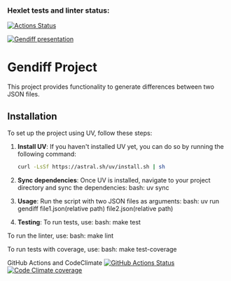 ### Hexlet tests and linter status:
[![Actions Status](https://github.com/skaym00t/python-project-50/actions/workflows/hexlet-check.yml/badge.svg)](https://github.com/skaym00t/python-project-50/actions)

[![Gendiff presentation](https://asciinema.org/a/4wzy3byzqqrNF7BSIU32xHPka.svg)](https://asciinema.org/a/4wzy3byzqqrNF7BSIU32xHPka)

# Gendiff Project

This project provides functionality to generate differences between two JSON files.

## Installation

To set up the project using UV, follow these steps:

1. **Install UV**:
   If you haven't installed UV yet, you can do so by running the following command:
   ```bash
   curl -LsSf https://astral.sh/uv/install.sh | sh

2. **Sync dependencies**:
Once UV is installed, navigate to your project directory and sync the dependencies:
bash:
    uv sync

3. **Usage**:
Run the script with two JSON files as arguments:
bash:
    uv run gendiff file1.json(relative path) file2.json(relative path)

4. **Testing**:
To run tests, use:
bash:
    make test

To run the linter, use:
bash:
    make lint

To run tests with coverage, use:
bash:
    make test-coverage

GitHub Actions and CodeClimate
[![GitHub Actions Status](https://github.com/skaym00t/gendiff/actions/workflows/pyci.yml/badge.svg)](https://github.com/skaym00t/python-project-50/actions)
[![Code Climate coverage](https://api.codeclimate.com/v1/badges/f709be1e73081b42cd482918c32a763db23ab0f25624daffca04aafc83be6606/test_coverage)](https://codeclimate.com/github/skaym00t/python-project-50)
